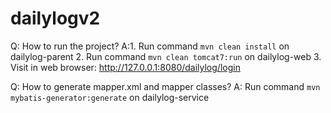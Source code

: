dailylogv2
==========

Q: How to run the project?
A:1. Run command `mvn clean install` on dailylog-parent
2. Run command `mvn clean tomcat7:run` on dailylog-web
3. Visit in web browser: http://127.0.0.1:8080/dailylog/login


Q: How to generate mapper.xml and mapper classes?
A: Run command `mvn mybatis-generator:generate` on dailylog-service
